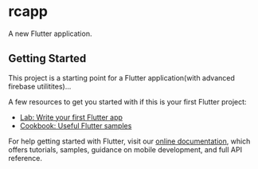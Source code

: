 # rcapp

A new Flutter application.

## Getting Started

This project is a starting point for a Flutter application(with advanced firebase utilitites)...

A few resources to get you started with if this is your first Flutter project:

- [Lab: Write your first Flutter app](https://flutter.dev/docs/get-started/codelab)
- [Cookbook: Useful Flutter samples](https://flutter.dev/docs/cookbook)

For help getting started with Flutter, visit our
[online documentation](https://flutter.dev/docs), which offers tutorials,
samples, guidance on mobile development, and full API reference.

